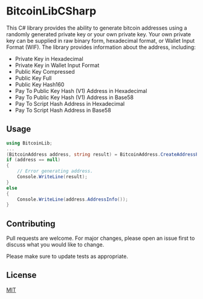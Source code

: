 # BitcoinLibCSharp

This C# library provides the ability to generate bitcoin addresses using a randomly generated private key or your own private key. Your own private key can be supplied in raw binary form, hexadecimal format, or Wallet Input Format (WIF). The library provides information about the address, including: 
* Private Key in Hexadecimal
* Private Key in Wallet Input Format
* Public Key Compressed
* Public Key Full
* Public Key Hash160
* Pay To Public Key Hash (V1) Address in Hexadecimal
* Pay To Public Key Hash (V1) Address in Base58
* Pay To Script Hash Address in Hexadecimal
* Pay To Script Hash Address in Base58

## Usage

```c#
using BitcoinLib;
...
(BitcoinAddress address, string result) = BitcoinAddress.CreateAddressFromPrivateKeyHex("18e14a7b6a307f426a94f8114701e7c8e774e7f9a47e2c2035db29a206321725", NetworkType.Main);
if (address == null)
{
	// Error generating address.
	Console.WriteLine(result);
}
else
{
	Console.WriteLine(address.AddressInfo());
}
```

## Contributing
Pull requests are welcome. For major changes, please open an issue first to discuss what you would like to change.

Please make sure to update tests as appropriate.

## License
[MIT](https://choosealicense.com/licenses/mit/)